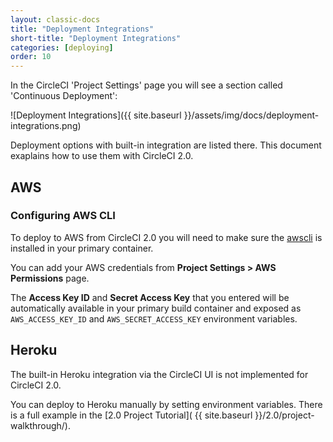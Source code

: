 ```yaml
---
layout: classic-docs
title: "Deployment Integrations"
short-title: "Deployment Integrations"
categories: [deploying]
order: 10
---
```


In the CircleCI 'Project Settings' page you will see a section called 'Continuous Deployment':

![Deployment Integrations]({{ site.baseurl }}/assets/img/docs/deployment-integrations.png)

Deployment options with built-in integration are listed there. This document exaplains how to use them with CircleCI 2.0.

## AWS

### Configuring AWS CLI

To deploy to AWS from CircleCI 2.0 you will need to make sure the [awscli](http://docs.aws.amazon.com/cli/latest/userguide/installing.html) is installed in your primary container.

You can add your AWS credentials from **Project Settings > AWS Permissions** page.

The **Access Key ID** and **Secret Access Key** that you entered will be automatically available in your primary build container and exposed as `AWS_ACCESS_KEY_ID` and `AWS_SECRET_ACCESS_KEY` environment variables.

## Heroku

The built-in Heroku integration via the CircleCI UI is not implemented for CircleCI 2.0.

You can deploy to Heroku manually by setting environment variables. There is a full example in the [2.0 Project Tutorial]( {{ site.baseurl }}/2.0/project-walkthrough/).
